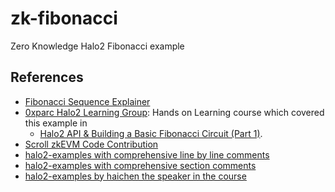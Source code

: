 # zk-fibonacci

Zero Knowledge Halo2 Fibonacci example

## References

- [Fibonacci Sequence Explainer](https://www.mathsisfun.com/numbers/fibonacci-sequence.html)
- [0xparc Halo2 Learning Group](https://learn.0xparc.org/materials/halo2/learning-group-1/introduction): Hands on Learning course which covered this example in
  - [Halo2 API & Building a Basic Fibonacci Circuit (Part 1)](https://learn.0xparc.org/materials/halo2/learning-group-1/halo2-api).
- [Scroll zkEVM Code Contribution](https://guide.scroll.io/contribute-to-scroll/zkevm-code-contribution)
- [halo2-examples with comprehensive line by line comments](https://github.com/jasonmorton/halo2-examples/blob/master/src/range_check/example1b.rs)
- [halo2-examples with comprehensive section comments](https://github.com/Divide-By-0/halo2-examples/blob/master/src/fibonacci/example1.rs)
- [halo2-examples by haichen the speaker in the course](https://github.com/icemelon/halo2-examples/blob/master/src/fibonacci/example1.rs)
